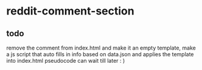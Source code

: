 # reddit-comment-section


## todo
remove the comment from index.html and make it an empty template,
make a js script that auto fills in info based on data.json
and applies the template into index.html
pseudocode can wait till later : )